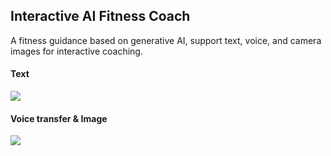 ##  Interactive AI Fitness Coach
A fitness guidance based on generative AI, support text, voice, and camera images for interactive coaching.

#### Text
![](test/Text.gif)

#### Voice transfer & Image
![](test/Voice&Image.gif)